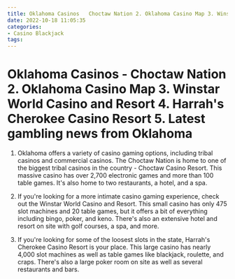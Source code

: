 ```yaml
---
title: Oklahoma Casinos   Choctaw Nation 2. Oklahoma Casino Map 3. Winstar World Casino and Resort 4. Harrah's Cherokee Casino Resort 5. Latest gambling news from Oklahoma
date: 2022-10-18 11:05:35
categories:
- Casino Blackjack
tags:
---
```



#  Oklahoma Casinos - Choctaw Nation 2. Oklahoma Casino Map 3. Winstar World Casino and Resort 4. Harrah's Cherokee Casino Resort 5. Latest gambling news from Oklahoma

1. Oklahoma offers a variety of casino gaming options, including tribal casinos and commercial casinos. The Choctaw Nation is home to one of the biggest tribal casinos in the country - Choctaw Casino Resort. This massive casino has over 2,700 electronic games and more than 100 table games. It's also home to two restaurants, a hotel, and a spa.

2. If you're looking for a more intimate casino gaming experience, check out the Winstar World Casino and Resort. This small casino has only 475 slot machines and 20 table games, but it offers a bit of everything including bingo, poker, and keno. There's also an extensive hotel and resort on site with golf courses, a spa, and more.

3. If you're looking for some of the loosest slots in the state, Harrah's Cherokee Casino Resort is your place. This large casino has nearly 4,000 slot machines as well as table games like blackjack, roulette, and craps. There's also a large poker room on site as well as several restaurants and bars.